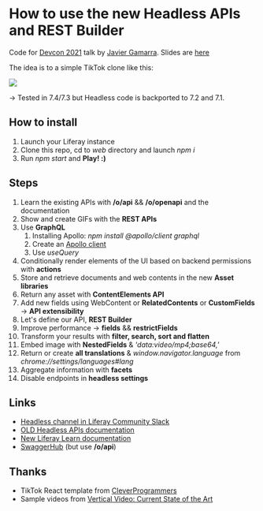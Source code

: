 # How to use the new Headless APIs and REST Builder

Code for [Devcon 2021](https://events.liferay.com/backoffice/conference/30) talk by [Javier Gamarra](https://twitter.com/nhpatt). Slides are [here](http://bit.ly/api-tips-devcon)

The idea is to a simple TikTok clone like this:

<img src="web/demo.gif">

-> Tested in 7.4/7.3 but Headless code is backported to 7.2 and 7.1.

## How to install

1. Launch your Liferay instance
2. Clone this repo, cd to _web_ directory and launch *npm i*
3. Run *npm start* and **Play! :)**

## Steps

1. Learn the existing APIs with **/o/api** && **/o/openapi** and the documentation
2. Show and create GIFs with the **REST APIs**
3. Use **GraphQL**
    1. Installing Apollo: _npm install @apollo/client graphql_
    2. Create an [Apollo client](https://www.apollographql.com/docs/react/get-started/)
    3. Use _useQuery_
4. Conditionally render elements of the UI based on backend permissions with **actions**
5. Store and retrieve documents and web contents in the new **Asset libraries**
6. Return any asset with **ContentElements API**
7. Add new fields using WebContent or **RelatedContents** or **CustomFields** -> **API extensibility**
8. Let's define our API, **REST Builder**
9. Improve performance -> **fields** && **restrictFields**
10. Transform your results with **filter, search, sort and flatten**
11. Embed image with **NestedFields** & _'data:video/mp4;base64,'_
12. Return or create **all translations** & _window.navigator.language_ from _chrome://settings/languages#lang_
13. Aggregate information with **facets**
14. Disable endpoints in **headless settings**

## Links

* [Headless channel in Liferay Community Slack](https://liferay-community.slack.com/archives/CUCUYB1EE/p1599569152001000)
* [OLD Headless APIs documentation](https://help.liferay.com/hc/es/articles/360028726992-Headless-REST-APIs)
* [New Liferay Learn documentation](https://learn.liferay.com/dxp/7.x/en/headless-delivery/content_delivery_apis.html)
* [SwaggerHub](https://app.swaggerhub.com/organizations/liferayinc) (but use **/o/api**)

## Thanks

* TikTok React template from [CleverProgrammers](https://github.com/CleverProgrammers/tiktok-clone/commits/master)
* Sample videos from [Vertical Video: Current State of the Art](http://www.exit109.com/~dnn/clips/VerticalVideo.html)
